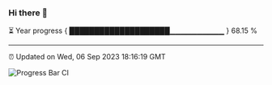 ### Hi there 👋

⏳ Year progress { ████████████████████▁▁▁▁▁▁▁▁▁▁ } 68.15 %

---

⏰ Updated on Wed, 06 Sep 2023 18:16:19 GMT

![Progress Bar CI](https://github.com/liununu/liununu/workflows/Progress%20Bar%20CI/badge.svg)

